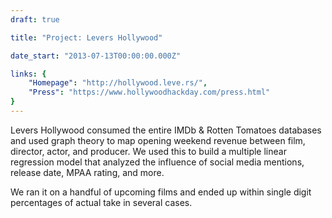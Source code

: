 ```yaml
---
draft: true

title: "Project: Levers Hollywood"

date_start: "2013-07-13T00:00:00.000Z"

links: {
	"Homepage": "http://hollywood.leve.rs/",
	"Press": "https://www.hollywoodhackday.com/press.html"
}
---
```


Levers Hollywood consumed the entire IMDb & Rotten Tomatoes databases and used graph theory to map opening weekend revenue between film, director, actor, and producer. We used this to build a multiple linear regression model that analyzed the influence of social media mentions, release date, MPAA rating, and more.

We ran it on a handful of upcoming films and ended up within single digit percentages of actual take in several cases.

